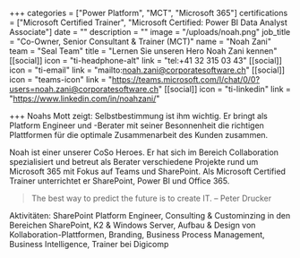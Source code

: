 +++
categories = ["Power Platform", "MCT", "Microsoft 365"]
certifications = ["Microsoft Certified Trainer", "Microsoft Certified: Power BI Data Analyst Associate"]
date = ""
description = ""
image = "/uploads/noah.png"
job_title = "Co-Owner, Senior Consultant & Trainer (MCT)"
name = "Noah Zani"
team = "Seal Team"
title = "Lernen Sie unseren Hero Noah Zani kennen"
[[social]]
icon = "ti-headphone-alt"
link = "tel:+41 32 315 03 43"
[[social]]
icon = "ti-email"
link = "mailto:noah.zani@corporatesoftware.ch"
[[social]]
icon = "teams-icon"
link = "https://teams.microsoft.com/l/chat/0/0?users=noah.zani@corporatesoftware.ch"
[[social]]
icon = "ti-linkedin"
link = "https://www.linkedin.com/in/noahzani/"

+++
Noahs Mott zeigt: Selbstbestimmung ist ihm wichtig. Er bringt als Platform Engineer und -Berater mit seiner Besonnenheit die richtigen Plattformen für die optimale Zusammenarbeit des Kunden zusammen.

Noah ist einer unserer CoSo Heroes. Er hat sich im Bereich Collaboration spezialisiert und betreut als Berater verschiedene Projekte rund um Microsoft 365 mit Fokus auf Teams und SharePoint. Als Microsoft Certified Trainer unterrichtet er SharePoint, Power BI und Office 365.

> The best way to predict the future is to create IT. – Peter Drucker

Aktivitäten: SharePoint Platform Engineer, Consulting & Custominzing in den Bereichen SharePoint, K2 & Windows Server, Aufbau & Design von Kollaboration-Plattformen, Branding, Business Process Management, Business Intelligence, Trainer bei Digicomp